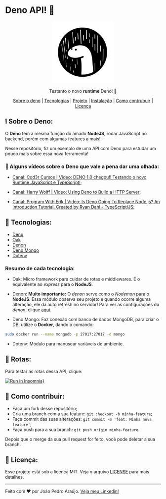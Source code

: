 # Deno API! 🦕

<p align="center">
  <img src="./.github/deno-logo.svg" width=200 />
</>

<p align="center">Testanto o novo <b>runtime</b> Deno! 🦖</p>

<p align="center">
  <a href="#-sobre-o-deno">Sobre o deno</a> |
  <a href="#-tecnologias">Tecnologias</a> |
  <a href="#-projeto">Projeto</a> |
  <a href="#-instalação">Instalação</a> |
  <a href="#-como-contribuir">Como contrubuir</a> |
  <a href="#memo-licença">Licença</a>
</p>

## ❕ Sobre o Deno:

O **Deno** tem a mesma função do amado **NodeJS**, rodar JavaScript no backend, porém com algumas features a mais!

Nesse repositório, fiz um exemplo de uma API com Deno para estudar um pouco mais sobre essa nova ferramenta!

### 👀 Alguns vídeos sobre o Deno que vale a pena dar uma olhada:

- [Canal: Cod3r Cursos | Vídeo: DENO 1.0 chegou!! Testando o novo Runtime JavaScript e TypeScript!](https://www.youtube.com/watch?v=cvF9fdWYy-4);

- [Canal: Harry Wolff | Vídeo: Using Deno to Build a HTTP Server](https://www.youtube.com/watch?v=dp8eedoRpyo);

- [Canal: Program With Erik | Vídeo: Is Deno Going To Replace Node.js? An Introduction Tutorial. Created by Ryan Dahl - TypeScript/JS](https://www.youtube.com/watch?v=zFf_fcn0cI0);

## 🔨 Tecnologias:

- [Deno](https://deno.land/)
- [Oak](https://github.com/oakserver/oak)
- [Denon](https://github.com/denosaurs/denon)
- [Deno Mongo](https://github.com/manyuanrong/deno_mongo)
- [Dotenv](https://github.com/pietvanzoen/deno-dotenv)

### Resumo de cada tecnologia:

- Oak:
  Micro framework para cuidar de rotas e middlewares. É o equivalente ao _express_ para o **NodeJS**.

- Denon:
  **Muito importante:** O _denon_ serve como o _Nodemon_ para o **NodeJS**. Essa módulo observa seu projeto e quando ocorre alguma alteração, ele dá auto refresh no servidor!
  Para ver as configurações do _denon_, clique [aqui](.denon.json).

- Deno Mongo:
  Faz conexão com banco de dados MongoDB, para criar o DB, utilize o **Docker**, dando o comando:

```bash
sudo docker run --name mongodb -p 27017:27017 -d mongo
```

- Dotenv:
  Módulo para manusear variáveis de ambiente.

## 🔖 Rotas:

Para testar as rotas dessa API, clique:

[![Run in Insomnia}](https://insomnia.rest/images/run.svg)](https://insomnia.rest/run/?label=Deno%20API&uri=https%3A%2F%2Fgithub.com%2Fjoaopedroasz%2Fdeno-API%2Fblob%2Fmaster%2F.github%2Froutes.json)

## 🤔 Como contribuir:

- Faça um fork desse repositório;
- Cria uma branch com a sua feature: `git checkout -b minha-feature`;
- Faça commit das suas alterações: `git commit -m 'feat: Minha nova feature'`;
- Faça push para a sua branch: `git push origin minha-feature`.

Depois que o merge da sua pull request for feito, você pode deletar a sua branch.

## :memo: Licença:

Esse projeto está sob a licença MIT. Veja o arquivo [LICENSE](LICENSE) para mais detalhes.

---

Feito com ❤ por João Pedro Araújo. [Veja meu Linkedin!](https://www.linkedin.com/in/joaopedroasz/)
